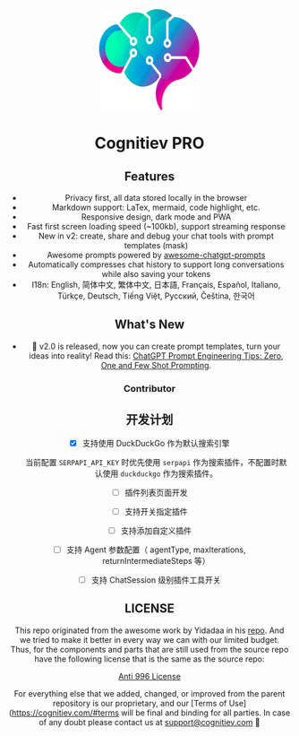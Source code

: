 <div align="center">
<img src="public/apple-touch-icon.png" alt="icon"/>

<h1 align="center">Cognitiev PRO</h1>


## Features


- Privacy first, all data stored locally in the browser
- Markdown support: LaTex, mermaid, code highlight, etc.
- Responsive design, dark mode and PWA
- Fast first screen loading speed (~100kb), support streaming response
- New in v2: create, share and debug your chat tools with prompt templates (mask)
- Awesome prompts powered by [awesome-chatgpt-prompts](https://github.com/f/awesome-chatgpt-prompts)
- Automatically compresses chat history to support long conversations while also saving your tokens
- I18n: English, 简体中文, 繁体中文, 日本語, Français, Español, Italiano, Türkçe, Deutsch, Tiếng Việt, Русский, Čeština, 한국어

## What's New

- 🚀 v2.0 is released, now you can create prompt templates, turn your ideas into reality! Read this: [ChatGPT Prompt Engineering Tips: Zero, One and Few Shot Prompting](https://www.allabtai.com/prompt-engineering-tips-zero-one-and-few-shot-prompting/).



### Contributor


## 开发计划

- [x] 支持使用 DuckDuckGo 作为默认搜索引擎

  当前配置 `SERPAPI_API_KEY` 时优先使用 `serpapi` 作为搜索插件，不配置时默认使用 `duckduckgo` 作为搜索插件。

- [ ] 插件列表页面开发
- [ ] 支持开关指定插件
- [ ] 支持添加自定义插件
- [ ] 支持 Agent 参数配置（ agentType, maxIterations, returnIntermediateSteps 等）
- [ ] 支持 ChatSession 级别插件工具开关
## LICENSE

   This repo originated from the awesome work by Yidadaa in his [repo](https://github.com/Yidadaa/ChatGPT-Next-Web). And we tried to make it better in every way we can with our limited budget. Thus, for the components and parts that are still used from the source repo have the following license that is the same as the source repo:
   
[Anti 996 License](https://github.com/kattgu7/Anti-996-License/blob/master/LICENSE_CN_EN)
   
   
   For everything else that we added, changed, or improved from the parent repository is our proprietary, and our [Terms of Use](https://cognitiev.com/#terms will be final and binding for all parties. In case of any doubt please contact us at support@cognitiev.com 🧠
